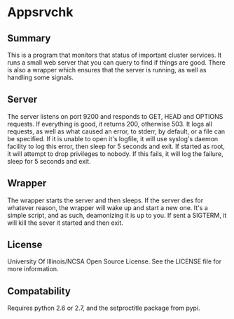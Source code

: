 # Appsrvchk

## Summary

This is a program that monitors that status of important cluster services. It
runs a small web server that you can query to find if things are good. There is
also a wrapper which ensures that the server is running, as well as handling
some signals.

## Server

The server listens on port 9200 and responds to GET, HEAD and OPTIONS requests.
If everything is good, it returns 200, otherwise 503. It logs all requests, as
well as what caused an error, to stderr, by default, or a file can be specified.
If it is unable to open it's logfile, it will use syslog's daemon facility to
log this error, then sleep for 5 seconds and exit. If started as root, it will
attempt to drop privileges to nobody. If this fails, it will log the failure,
sleep for 5 seconds and exit.

## Wrapper

The wrapper starts the server and then sleeps. If the server dies for whatever
reason, the wrapper will wake up and start a new one. It's a simple script, and
as such, deamonizing it is up to you. If sent a SIGTERM, it will kill the sever
it started and then exit.

## License

University Of Illinois/NCSA Open Source License. See the LICENSE file for more
information.

## Compatability

Requires python 2.6 or 2.7, and the setproctitle package from pypi.

